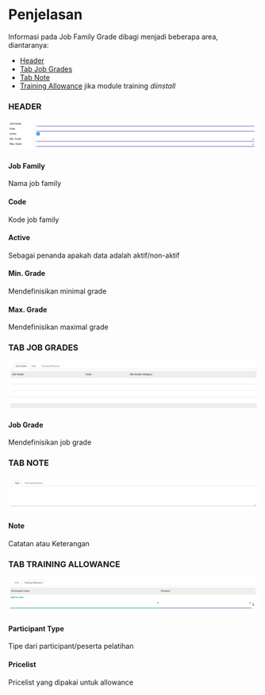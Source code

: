 # Penjelasan

Informasi pada Job Family Grade dibagi menjadi beberapa area, diantaranya:

* [Header](#bagian-header)
* [Tab Job Grades](#tab-job-grades)
* [Tab Note](#tab-note)
* [Training Allowance](#tab-training-allowance) jika module training *diinstall*

### <a name="bagian-header">HEADER</a>

![](../../img/job-family/header.png)

#### <a name="field-name">Job Family</a>

Nama job family

#### <a name="field-code">Code</a>

Kode job family

#### <a name="field-active">Active</a>

Sebagai penanda apakah data adalah aktif/non-aktif

#### <a name="field-min-grade">Min. Grade</a>

Mendefinisikan minimal grade

#### <a name="field-max-grade">Max. Grade</a>

Mendefinisikan maximal grade


### <a name="tab-job-grades">TAB JOB GRADES</a>

![](../../img/job-family/tab-job-grade.png)

#### <a name="field-tab-job-grades">Job Grade</a>

Mendefinisikan job grade

### <a name="tab-note">TAB NOTE</a>

![](../../img/job-family/tab-note.png)

#### <a name="field-note">Note</a>

Catatan atau Keterangan

### <a name="tab-training-allowance">TAB TRAINING ALLOWANCE</a>

![](../../img/job-family/tab-training-allowance.png)

#### <a name="field-participant-type">Participant Type</a>

Tipe dari participant/peserta pelatihan

#### <a name="field-pricelist">Pricelist</a>

Pricelist yang dipakai untuk allowance
